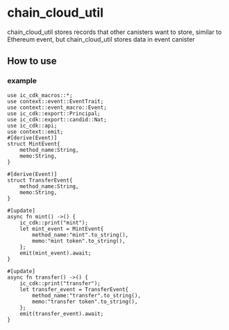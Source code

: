 # chain_cloud_util
  chain_cloud_util stores records that other canisters want to store, similar to Ethereum event, but chain_cloud_util stores data in event canister

## How to use
### example
    use ic_cdk_macros::*;
    use context::event::EventTrait;
    use context::event_macro::Event;
    use ic_cdk::export::Principal;
    use ic_cdk::export::candid::Nat;
    use ic_cdk::api;
    use context::emit;
    #[derive(Event)]
    struct MintEvent{
        method_name:String,
        memo:String,
    }

    #[derive(Event)]
    struct TransferEvent{
        method_name:String,
        memo:String,
    }
    
    #[update]
    async fn mint() ->() {
        ic_cdk::print("mint");
        let mint_event = MintEvent{
            method_name:"mint".to_string(),
            memo:"mint token".to_string(),
        }; 
        emit(mint_event).await;
    }

    #[update]
    async fn transfer() ->() {
        ic_cdk::print("transfer"); 
        let transfer_event = TransferEvent{
            method_name:"transfer".to_string(),
            memo:"transfer token".to_string(),
        };
        emit(transfer_event).await;
    }
